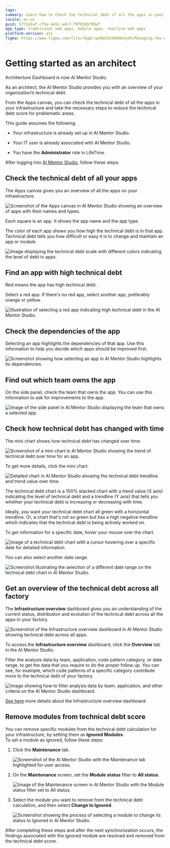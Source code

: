```yaml
---
tags:
summary: Learn how to Check the technical debt of all the apps in your infrastructure.
locale: en-us
guid: 5771d1af-cf5a-4e5c-a4c7-79f03a5f99ef
app_type: traditional web apps, mobile apps, reactive web apps
platform-version: o11
figma: https://www.figma.com/file/rEgQrcpdEWiKIORddoVydX/Managing-the-Applications-Lifecycle?type=design&node-id=928%3A594&mode=design&t=rzWSTBJIapfhmERp-1
---
```


# Getting started as an architect

<div class="info" markdown="1">

Architecture Dashboard is now AI Mentor Studio.

</div>

As an architect, the AI Mentor Studio provides you with an overview of your organization’s technical debt.

From the Apps canvas, you can check the technical debt of all the apps in your infrastructure and take the necessary steps to reduce the technical debt score for problematic areas. 

This guide assumes the following:

* Your infrastructure is already set up in AI Mentor Studio.

* Your IT user is already associated with AI Mentor Studio.

* You have the **Administrator** role in LifeTime.

After logging into [AI Mentor Studio](https://aimentorstudio.outsystems.com/), follow these steps:

## Check the technical debt of all your apps

The Apps canvas gives you an overview of all the apps on your infrastructure.

![Screenshot of the Apps canvas in AI Mentor Studio showing an overview of apps with their names and types.](images/use-overview-infra-ams.png "Apps Canvas Overview")

Each square is an app. It shows the app name and the app type.

The color of each app shows you how high the technical debt is in that app.
Technical debt tells you how difficult or easy it is to change and maintain an app or module.

![Image displaying the technical debt scale with different colors indicating the level of debt in apps.](images/use-debt-scale-ams.png "Technical Debt Scale")

## Find an app with high technical debt

Red means the app has high technical debt.

Select a red app. If there's no red app, select another app, preferably orange or yellow.

![Illustration of selecting a red app indicating high technical debt in the AI Mentor Studio.](images/use-select-app-ams.png "Selecting an App with High Technical Debt")

## Check the dependencies of the app

Selecting an app highlights the dependencies of that app. Use this information to help you decide which apps should be improved first.

![Screenshot showing how selecting an app in AI Mentor Studio highlights its dependencies.](images/use-app-dependencies-ams.png "App Dependencies Highlight")

## Find out which team owns the app

On the side panel, check the team that owns the app. You can use this information to ask for improvements to the app.

![Image of the side panel in AI Mentor Studio displaying the team that owns a selected app.](images/use-app-team-ams.png "App Ownership Information")

## Check how technical debt has changed with time

The mini chart shows how technical debt has changed over time.

![Screenshot of a mini chart in AI Mentor Studio showing the trend of technical debt over time for an app.](images/use-mini-chart-ams.png "Mini Chart of Technical Debt Over Time")

To get more details, click the mini chart.

![Detailed chart in AI Mentor Studio showing the technical debt trendline and trend value over time.](images/use-chart-ams.png "Detailed Technical Debt Chart")

The technical debt chart is a 100% stacked chart with a trend value (X axis) indicating the level of technical debt and a trendline (Y axis) that tells you whether your technical debt is increasing or decreasing with time. 

Ideally, you want your technical debt chart all green with a horizontal trendline. Or, a chart that's not so green but has a high negative trendline which indicates that the technical debt is being actively worked on.

To get information for a specific date, hover your mouse over the chart.

![Image of a technical debt chart with a cursor hovering over a specific date for detailed information.](images/use-chart-date-ams.png "Technical Debt Chart with Date Information")

You can also select another date range.

![Screenshot illustrating the selection of a different date range on the technical debt chart in AI Mentor Studio.](images/use-chart-range-ams.png "Selecting a Date Range on Technical Debt Chart")

## Get an overview of the technical debt across all factory

The **Infrastructure overview** dashboard gives you an understanding of the current status, distribution and evolution of the technical debt across all the apps in your factory.

![Screenshot of the Infrastructure overview dashboard in AI Mentor Studio showing technical debt across all apps.](images/overview-dashboard-ams.png "Infrastructure Overview Dashboard")

To access the **Infrastructure overview** dashboard, click the **Overview** tab in the AI Mentor Studio.

Filter the analysis data by team, application, code pattern category, or date range, to get the data that you require to do the proper follow up. You can see, for example, which code patterns of a specific category contribute more to the technical debt of your factory.

![Image showing how to filter analysis data by team, application, and other criteria on the AI Mentor Studio dashboard.](images/architect-get-overview-ams.png "Filtering Analysis Data on Dashboard")

[See here](overview-dashboard.md) more details about the Infrastructure overview dashboard.

## Remove modules from technical debt score

You can remove specific modules from the technical debt calculation for your infrastructure, by setting them as **Ignored Modules**.  
To set a module as ignored, follow these steps:

1. Click the **Maintenance** tab.

    ![Screenshot of the AI Mentor Studio with the Maintenance tab highlighted for user access.](images/use-username-maintenance-ams.png "Accessing Maintenance Tab")

1. On the **Maintenance** screen, set the **Module status** filter to **All status**.

    ![Image of the Maintenance screen in AI Mentor Studio with the Module status filter set to All status.](images/use-maintenance-status-all-ams.png "Maintenance Screen with Module Status Filter")

1. Select the module you want to remove from the technical debt calculation, and then select **Change to Ignored**.

    ![Screenshot showing the process of selecting a module to change its status to Ignored in AI Mentor Studio.](images/use-ignore-module-ams.png "Ignoring a Module in Technical Debt Calculation")

After completing these steps and after the next synchronization occurs, the findings associated with the ignored module are resolved and removed from the technical debt score.
